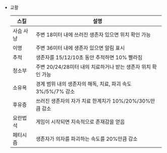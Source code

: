 * 교활  

	|   스킬   |        설명         |
	| ---------- | -------------------- |
	| 사슴 사냥 | 주변 18미터 내에 쓰러진 생존자 있으면 위치 확인 가능|
	|    이명   | 주변 36미터 내에 생존자 있으면 알림 표시|
	|   추적    | 생존자를 15/12/10초 동안 추적하면 10% 빨라짐|
	|   청소부  | 주변 20/24/28미터 내의 치료하거나 받는 생존자 위치 확인 가능|
	|   소유욕  | 경계 범위 내의 생존자의 해독, 치료, 파괴 속도 3%/5%/7% 감소|
	|   후유증  | 쓰러진 생존자의 자가 치료 한계치가 10%/20%/30%만큼 감소|
	|  요란법석 | 게임이 시작되면 지속적으로 존재감을 얻음|
	|  페티시즘 | 생존자가 의자를 파괴하는 속도를 20%만큼 감소|
